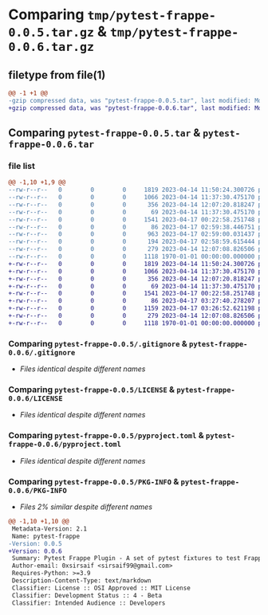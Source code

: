 # Comparing `tmp/pytest-frappe-0.0.5.tar.gz` & `tmp/pytest-frappe-0.0.6.tar.gz`

## filetype from file(1)

```diff
@@ -1 +1 @@
-gzip compressed data, was "pytest-frappe-0.0.5.tar", last modified: Mon Apr 17 02:59:57 2023, max compression
+gzip compressed data, was "pytest-frappe-0.0.6.tar", last modified: Mon Apr 17 03:29:37 2023, max compression
```

## Comparing `pytest-frappe-0.0.5.tar` & `pytest-frappe-0.0.6.tar`

### file list

```diff
@@ -1,10 +1,9 @@
--rw-r--r--   0        0        0     1819 2023-04-14 11:50:24.300726 pytest-frappe-0.0.5/.gitignore
--rw-r--r--   0        0        0     1066 2023-04-14 11:37:30.475170 pytest-frappe-0.0.5/LICENSE
--rw-r--r--   0        0        0      356 2023-04-14 12:07:20.818247 pytest-frappe-0.0.5/Makefile
--rw-r--r--   0        0        0       69 2023-04-14 11:37:30.475170 pytest-frappe-0.0.5/README.md
--rw-r--r--   0        0        0     1541 2023-04-17 00:22:58.251748 pytest-frappe-0.0.5/pyproject.toml
--rw-r--r--   0        0        0       86 2023-04-17 02:59:38.446751 pytest-frappe-0.0.5/pytest_frappe/__init__.py
--rw-r--r--   0        0        0      963 2023-04-17 02:59:00.031437 pytest-frappe-0.0.5/pytest_frappe/fixtures.py
--rw-r--r--   0        0        0      194 2023-04-17 02:58:59.615444 pytest-frappe-0.0.5/pytest_frappe/plugin.py
--rw-r--r--   0        0        0      279 2023-04-14 12:07:08.826506 pytest-frappe-0.0.5/setup.cfg
--rw-r--r--   0        0        0     1118 1970-01-01 00:00:00.000000 pytest-frappe-0.0.5/PKG-INFO
+-rw-r--r--   0        0        0     1819 2023-04-14 11:50:24.300726 pytest-frappe-0.0.6/.gitignore
+-rw-r--r--   0        0        0     1066 2023-04-14 11:37:30.475170 pytest-frappe-0.0.6/LICENSE
+-rw-r--r--   0        0        0      356 2023-04-14 12:07:20.818247 pytest-frappe-0.0.6/Makefile
+-rw-r--r--   0        0        0       69 2023-04-14 11:37:30.475170 pytest-frappe-0.0.6/README.md
+-rw-r--r--   0        0        0     1541 2023-04-17 00:22:58.251748 pytest-frappe-0.0.6/pyproject.toml
+-rw-r--r--   0        0        0       86 2023-04-17 03:27:40.278207 pytest-frappe-0.0.6/pytest_frappe/__init__.py
+-rw-r--r--   0        0        0     1159 2023-04-17 03:26:52.621198 pytest-frappe-0.0.6/pytest_frappe/fixtures.py
+-rw-r--r--   0        0        0      279 2023-04-14 12:07:08.826506 pytest-frappe-0.0.6/setup.cfg
+-rw-r--r--   0        0        0     1118 1970-01-01 00:00:00.000000 pytest-frappe-0.0.6/PKG-INFO
```

### Comparing `pytest-frappe-0.0.5/.gitignore` & `pytest-frappe-0.0.6/.gitignore`

 * *Files identical despite different names*

### Comparing `pytest-frappe-0.0.5/LICENSE` & `pytest-frappe-0.0.6/LICENSE`

 * *Files identical despite different names*

### Comparing `pytest-frappe-0.0.5/pyproject.toml` & `pytest-frappe-0.0.6/pyproject.toml`

 * *Files identical despite different names*

### Comparing `pytest-frappe-0.0.5/PKG-INFO` & `pytest-frappe-0.0.6/PKG-INFO`

 * *Files 2% similar despite different names*

```diff
@@ -1,10 +1,10 @@
 Metadata-Version: 2.1
 Name: pytest-frappe
-Version: 0.0.5
+Version: 0.0.6
 Summary: Pytest Frappe Plugin - A set of pytest fixtures to test Frappe applications
 Author-email: 0xsirsaif <sirsaif99@gmail.com>
 Requires-Python: >=3.9
 Description-Content-Type: text/markdown
 Classifier: License :: OSI Approved :: MIT License
 Classifier: Development Status :: 4 - Beta
 Classifier: Intended Audience :: Developers
```

